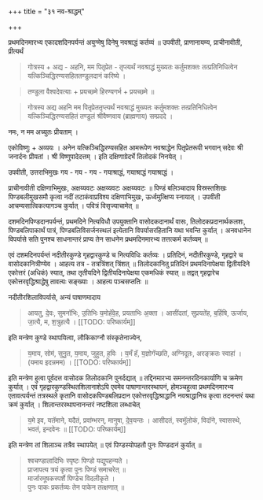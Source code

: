 +++
title = "३१ नव-श्राद्धम्"

+++

प्रथमदिनमारभ्य एकादशदिनपर्यन्तं अयुग्मेषु दिनेषु नवश्राद्धं कर्तव्यं ॥ उपवीती, प्राणानायम्य, प्राचीनावीती, प्रीत्यर्थं 

> गोत्रस्य + अद्य - अहनि, मम पितृप्रेत - तृप्त्यर्थं नवश्राद्धं मुख्यतः कर्तुमशक्तः तत्प्रतिनिधित्वेन यत्किञ्चिद्धिरण्यसहिततण्डुलदानं करिष्ये ।

> तण्डुला वैश्वदेवत्याः + प्रयच्छमे हिरण्यगर्भ + प्रयच्छमे ॥

> गोत्रस्य अद्य अहनि मम पितृप्रेततृप्त्यर्थं नवश्राद्धं मुख्यतः कर्तुमशक्तः तत्प्रतिनिधित्वेन यत्किञ्चिद्धिरण्यसहितं तण्डुलं श्रीवैष्णवाय (ब्राह्मणाय) सम्प्रददे । 

नमः, न मम अच्युतः प्रीयताम् ।

एकोविष्णुः + अव्ययः । अनेन यत्किञ्चिद्धिरण्यसहित आमरूपेण नवश्राद्धेन पितृप्रेतरूपी भगवान् सदेवः श्री जनार्दनः प्रीयतां । श्री विष्णुपादेदत्तम् । इति दक्षिणाग्रेदर्भे तिलोदकं निनयेत् ।

उपवीती, उत्तराभिमुखः गय - गय - गय - गयाश्राद्धं, गयाश्राद्धं गयाश्राद्धं ।

प्राचीनावीती दक्षिणाभिमुखः, अक्षय्यवटः अक्षय्यवटः अक्षय्यवटः ॥ पिण्डं बलिञ्चादाय विस्रस्तशिखः पिण्डबलीमुखसमौ कृत्वा नदीं तटाकंवाप्रविश्य दक्षिणाभिमुखः, ऊर्ध्वमुत्क्षिप्य स्नायात् । उपवीती आचम्यसात्विकत्यागञ्च कुर्यात् । पवित्रं विसृज्याचामेत् ॥

दशमदिनपिण्डदानपर्यन्तं, प्रथमदिने नित्यविधौ उपयुक्तानि वासोदकदानार्थं वासः, तिलोदकप्रदानार्थकलशः, पिण्डबलिपाकार्थं पात्रं, पिण्डबलिविसर्जनस्थलं इत्येतानि विपर्यासरहितानि यथा भवन्ति कुर्यात् । अनवधानेन विपर्यासे सति पुनश्च साधनान्तरं प्राप्य तेन साधनेन प्रथमदिनमारभ्य तत्तत्कर्म कर्तव्यम् ॥

एवं दशमदिनपर्यन्तं नदीतीरकुण्डे गृहद्वारकुण्डे च नित्यविधिः कर्तव्यः । प्रतिदिनं, नदीतीरकुण्डे, गृहद्वारे च वासोदकानित्रीण्येव । आहत्य तत्र - तत्रत्रिंशत् त्रिंशत् ॥ तिलोदकानितु प्रतिदिनं प्रथमदिनापेक्षया द्वितीयदिने एकोत्तरं (अधिकं) स्यात्, तथा तृतीयदिने द्वितीयदिनापेक्षया एकमधिकं स्यात् ॥ तद्वत् गृहद्वारेच एकोत्तरवृद्धिश्राद्धेषु तावत्यः सङ्ख्याः । आहत्य पञ्चसप्ततिः ॥

नदीतीरशिलाविपर्यासे, अन्यं पाषाणमादाय 

> आयतु, दे॒वः, सुमनॉभिः, उ॒तिभिः य॒मोहॅवे॒ह, प्रयताभिः अ॒क्ता । आसींदतां, सुप्रयते॑ह, ब॒र्हिषि, ऊर्जाय, जा॒त्यै, म, श॒त्रुहत्यै । 
[[TODO: परिष्कार्यम्]]

इति मन्त्रेण कुण्डे स्थापयित्वा, लौकिकाग्नौ संस्कृतेनाज्येन, 

> य॒माय, सोम॑, सुनु॒त, य॒माय, जुहुत, ह॒विः । य॒मँ हॅ, य॒ज्ञोगॅच्छति, अग्निदूतः, अरङ्क्रतः स्वाहा॑ । (यमाय इदन्नमम) । 
[[TODO: परिष्कार्यम्]]

इति मन्त्रेण हुत्वा पूर्वदत्त वासोदक तिलोदकानि पुनर्दद्यात् ॥ तद्दिनमारभ्य समनन्तरदिनकार्याणि च क्रमेण कुर्यात् । एवं गृहद्वारकुण्डस्थितशिलानाशेऽपि एवमेव पाषाणान्तरस्थापनं, होमञ्चहुत्वा प्रथमदिनमारभ्य एतावत्पर्यन्तं तत्रस्थले कृतानि वासोदकपिण्डबलिप्रदान एकोत्तरवृद्धिश्राद्धानि नवश्राद्धानिच कृत्वा तदनन्तरं यथा क्रमं कुर्यात् । शिलान्तरस्थापनानन्तरं नष्टशिला लब्धाचेत् 

> य॒मे इव, यतॅमाने, यदैतं, प्रवा॑म्भरन्, मानुषा, दे॒व॒यन्तः । आसीदतं, स्वमुॅलोकं, विदॉने, स्वासस्थे, भवतं, इन्दवेनः ॥ 
[[TODO: परिष्कार्यम्]]

इति मन्त्रेण तां शिलाञ्च तत्रैव स्थापयेत् ॥ एवं पिण्डस्योपहतौ पुनः पिण्डदानं कुर्यात् ॥

> श्वचण्डालादिभिः स्पृष्टः पिण्डो यद्युपहन्यते ।  
प्राजापत्य त्रयं कृत्वा पुनः पिण्डं समाचरेत् ॥  
मार्जारमूषकस्पर्शे पिण्डेच विदलीकृते ।  
पुनः पाकः प्रकर्तव्यः तेन पाकेन तत्क्षणात् ॥